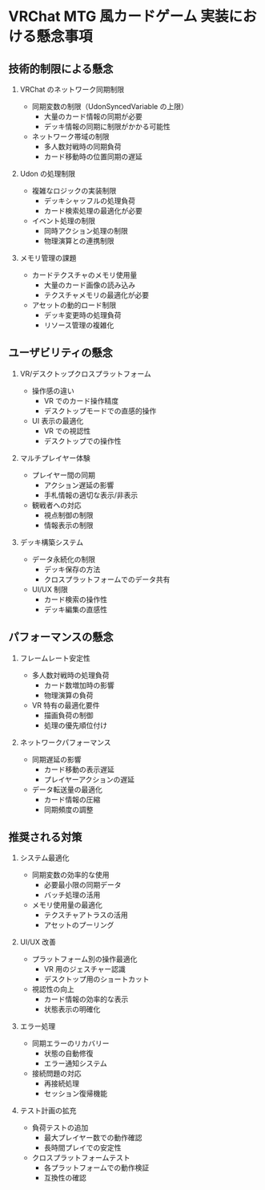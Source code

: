 # VRChat MTG 風カードゲーム 実装における懸念事項

## 技術的制限による懸念

1. VRChat のネットワーク同期制限

    - 同期変数の制限（UdonSyncedVariable の上限）
        - 大量のカード情報の同期が必要
        - デッキ情報の同期に制限がかかる可能性
    - ネットワーク帯域の制限
        - 多人数対戦時の同期負荷
        - カード移動時の位置同期の遅延

2. Udon の処理制限

    - 複雑なロジックの実装制限
        - デッキシャッフルの処理負荷
        - カード検索処理の最適化が必要
    - イベント処理の制限
        - 同時アクション処理の制限
        - 物理演算との連携制限

3. メモリ管理の課題
    - カードテクスチャのメモリ使用量
        - 大量のカード画像の読み込み
        - テクスチャメモリの最適化が必要
    - アセットの動的ロード制限
        - デッキ変更時の処理負荷
        - リソース管理の複雑化

## ユーザビリティの懸念

1. VR/デスクトップクロスプラットフォーム

    - 操作感の違い
        - VR でのカード操作精度
        - デスクトップモードでの直感的操作
    - UI 表示の最適化
        - VR での視認性
        - デスクトップでの操作性

2. マルチプレイヤー体験

    - プレイヤー間の同期
        - アクション遅延の影響
        - 手札情報の適切な表示/非表示
    - 観戦者への対応
        - 視点制御の制限
        - 情報表示の制限

3. デッキ構築システム
    - データ永続化の制限
        - デッキ保存の方法
        - クロスプラットフォームでのデータ共有
    - UI/UX 制限
        - カード検索の操作性
        - デッキ編集の直感性

## パフォーマンスの懸念

1. フレームレート安定性

    - 多人数対戦時の処理負荷
        - カード数増加時の影響
        - 物理演算の負荷
    - VR 特有の最適化要件
        - 描画負荷の制御
        - 処理の優先順位付け

2. ネットワークパフォーマンス
    - 同期遅延の影響
        - カード移動の表示遅延
        - プレイヤーアクションの遅延
    - データ転送量の最適化
        - カード情報の圧縮
        - 同期頻度の調整

## 推奨される対策

1. システム最適化

    - 同期変数の効率的な使用
        - 必要最小限の同期データ
        - バッチ処理の活用
    - メモリ使用量の最適化
        - テクスチャアトラスの活用
        - アセットのプーリング

2. UI/UX 改善

    - プラットフォーム別の操作最適化
        - VR 用のジェスチャー認識
        - デスクトップ用のショートカット
    - 視認性の向上
        - カード情報の効率的な表示
        - 状態表示の明確化

3. エラー処理

    - 同期エラーのリカバリー
        - 状態の自動修復
        - エラー通知システム
    - 接続問題の対応
        - 再接続処理
        - セッション復帰機能

4. テスト計画の拡充
    - 負荷テストの追加
        - 最大プレイヤー数での動作確認
        - 長時間プレイでの安定性
    - クロスプラットフォームテスト
        - 各プラットフォームでの動作検証
        - 互換性の確認
